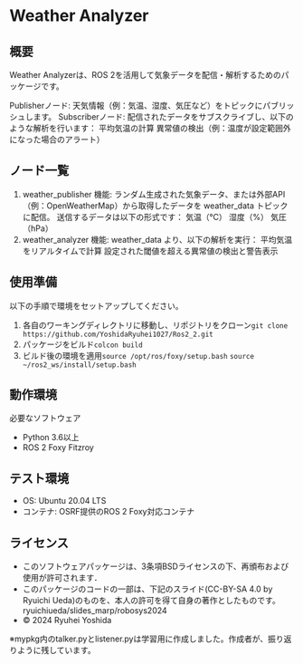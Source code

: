# Weather Analyzer
## 概要
Weather Analyzerは、ROS 2を活用して気象データを配信・解析するためのパッケージです。

Publisherノード: 天気情報（例：気温、湿度、気圧など）をトピックにパブリッシュします。
Subscriberノード: 配信されたデータをサブスクライブし、以下のような解析を行います：
平均気温の計算
異常値の検出（例：温度が設定範囲外になった場合のアラート）

## ノード一覧
1. weather_publisher
機能:
ランダム生成された気象データ、または外部API（例：OpenWeatherMap）から取得したデータを weather_data トピックに配信。
送信するデータは以下の形式です：
気温（°C）
湿度（%）
気圧（hPa）
2. weather_analyzer
機能:
weather_data より、以下の解析を実行：
平均気温をリアルタイムで計算
設定された閾値を超える異常値の検出と警告表示

## 使用準備
以下の手順で環境をセットアップしてください。

1. 各自のワーキングディレクトリに移動し、リポジトリをクローン```git clone https://github.com/YoshidaRyuhei1027/Ros2_2.git```
2. パッケージをビルド```colcon build```
3. ビルド後の環境を適用```source /opt/ros/foxy/setup.bash``` ```source ~/ros2_ws/install/setup.bash```


## 動作環境
必要なソフトウェア
- Python 3.6以上
- ROS 2 Foxy Fitzroy

## テスト環境
- OS: Ubuntu 20.04 LTS
- コンテナ: OSRF提供のROS 2 Foxy対応コンテナ

## ライセンス
- このソフトウェアパッケージは、3条項BSDライセンスの下、再頒布および使用が許可されます．
- このパッケージのコードの一部は、下記のスライド(CC-BY-SA 4.0 by Ryuichi Ueda)のものを、本人の許可を得て自身の著作としたものです。
   ryuichiueda/slides_marp/robosys2024
- © 2024 Ryuhei Yoshida

※mypkg内のtalker.pyとlistener.pyは学習用に作成しました。作成者が、振り返りように残しています。
